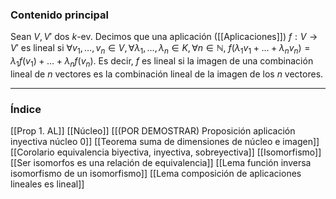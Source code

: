 ### Contenido principal

Sean $V, V'$ dos $k$-ev. Decimos que una aplicación ([[Aplicaciones]]) $f: V \rightarrow V'$ es lineal si $\forall v_1 , \dots, v_n \in V, \forall \lambda_1, \dots, \lambda_n \in K, \forall n \in \mathbb{N}$, $f(\lambda_1 v_1 + \dots + \lambda_n v_n) = \lambda_1 f(v_1) + \dots + \lambda_n f(v_n)$. Es decir, $f$ es lineal si la imagen de una combinación lineal de $n$ vectores es la combinación lineal de la imagen de los $n$ vectores.

--- 
### Índice
[[Prop 1. AL]]
[[Núcleo]]
[[(POR DEMOSTRAR) Proposición aplicación inyectiva núcleo 0]]
[[Teorema suma de dimensiones de núcleo e imagen]]
[[Corolario equivalencia biyectiva, inyectiva, sobreyectiva]]
[[Isomorfismo]]
[[Ser isomorfos es una relación de equivalencia]]
[[Lema función inversa isomorfismo de un isomorfismo]]
[[Lema composición de aplicaciones lineales es lineal]]



